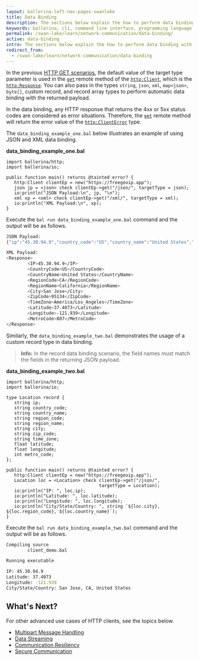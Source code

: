 ```yaml
---
layout: ballerina-left-nav-pages-swanlake
title: Data Binding
description: The sections below explain the how to perform data binding with HTTP clients.
keywords: ballerina, cli, command line interface, programming language
permalink: /swan-lake/learn/network-communication/data-binding/
active: data-binding
intro: The sections below explain the how to perform data binding with HTTP clients.  
redirect_from:
  - /swan-lake/learn/network-communication/data-binding
---
```


In the previous [HTTP GET scenarios](/swan-lake/learn/network-communication/http/#get), the default value of the target type parameter is used in the [`get`](/swan-lake/learn/api-docs/ballerina/#/ballerina/http/1.0.6/http/clients/Client#get) remote method of the [`http:Client`](/swan-lake/learn/api-docs/ballerina/#/ballerina/http/1.0.6/http/clients/HttpClient), which is the [`http:Response`](/swan-lake/learn/api-docs/ballerina/#/ballerina/http/1.0.6/http/classes/Response). You can also pass in the types `string`, `json`, `xml`, `map<json>`, `byte[]`, custom record, and record array types to perform automatic data binding with the returned payload. 

In the data binding, any HTTP response that returns the 4xx or 5xx status codes are considered as error situations. Therefore, the [`get`](/swan-lake/learn/api-docs/ballerina/#/ballerina/http/1.0.6/http/clients/Client#get) remote method will return the error value of the [`http:ClientError`](/swan-lake/learn/api-docs/ballerina/#/ballerina/http/1.0.6/http/errors#ClientError) type. 

The `data_binding_example_one.bal` below illustrates an example of using JSON and XML data binding.

**data_binding_example_one.bal**

```ballerina
import ballerina/http;
import ballerina/io;
 
public function main() returns @tainted error? {
   http:Client clientEp = new("https://freegeoip.app");
   json jp = <json> check clientEp->get("/json/", targetType = json);
   io:println("JSON Payload:\n", jp, "\n");
   xml xp = <xml> check clientEp->get("/xml/", targetType = xml);
   io:println("XML Payload:\n", xp);
}
```

Execute the `bal run data_binding_example_one.bal` command and the output will be as follows.

```bash
JSON Payload:
{"ip":"45.30.94.9","country_code":"US","country_name":"United States","region_code":"CA","region_name":"California","city":"San Jose","zip_code":"95134","time_zone":"America/Los_Angeles","latitude":37.4073,"longitude":-121.939,"metro_code":807}

XML Payload:
<Response>
    	<IP>45.30.94.9</IP>
    	<CountryCode>US</CountryCode>
    	<CountryName>United States</CountryName>
    	<RegionCode>CA</RegionCode>
    	<RegionName>California</RegionName>
    	<City>San Jose</City>
    	<ZipCode>95134</ZipCode>
    	<TimeZone>America/Los_Angeles</TimeZone>
    	<Latitude>37.4073</Latitude>
    	<Longitude>-121.939</Longitude>
    	<MetroCode>807</MetroCode>
</Response>
```

Similarly, the `data_binding_example_two.bal` demonstrates the usage of a custom record type in data binding.

>**Info:** In the record data binding scenario, the field names must match the fields in the returning JSON payload. 

**data_binding_example_two.bal**

```ballerina
import ballerina/http;
import ballerina/io;
 
type Location record {
   string ip;
   string country_code;
   string country_name;
   string region_code;
   string region_name;
   string city;
   string zip_code;
   string time_zone;
   float latitude;
   float longitude;
   int metro_code;
};
 
public function main() returns @tainted error? {
   http:Client clientEp = new("https://freegeoip.app");
   Location loc = <Location> check clientEp->get("/json/",
                                   targetType = Location);
   io:println("IP: ", loc.ip);
   io:println("Latitude: ", loc.latitude);
   io:println("Longitude: ", loc.longitude);
   io:println("City/State/Country: ", string `${loc.city}, ${loc.region_code}, ${loc.country_name}`);
}
```

Execute the `bal run data_binding_example_two.bal` command and the output will be as follows.

```bash
Compiling source
    	client_demo.bal

Running executable

IP: 45.30.94.9
Latitude: 37.4073
Longitude: -121.939
City/State/Country: San Jose, CA, United States
```

## What's Next?

For other advanced use cases of HTTP clients, see the topics below.
- [Multipart Message Handling](/swan-lake/learn/network-communication/http/multipart-message-handling)
- [Data Streaming](/swan-lake/learn/network-communication/http/data-streaming)
- [Communication Resiliency](/swan-lake/learn/network-communication/http/communication-resiliency)
- [Secure Communication](/swan-lake/learn/network-communication/http/secure-communication)